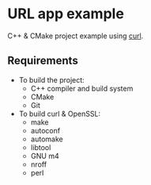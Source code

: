 #   URL app example
C++ & CMake project example using [curl][curl-link].

##  Requirements
- To build the project:
  - C++ compiler and build system
  - CMake
  - Git
- To build curl & OpenSSL:
  - make
  - autoconf
  - automake
  - libtool
  - GNU m4
  - nroff
  - perl

[curl-link]: https://github.com/curl/curl
